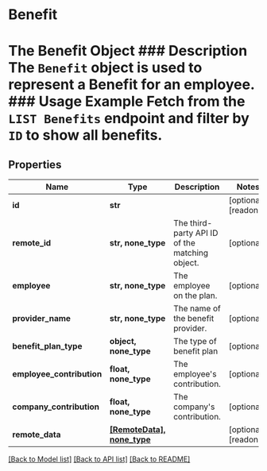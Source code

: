 # Benefit

# The Benefit Object ### Description The `Benefit` object is used to represent a Benefit for an employee.  ### Usage Example Fetch from the `LIST Benefits` endpoint and filter by `ID` to show all benefits.

## Properties
Name | Type | Description | Notes
------------ | ------------- | ------------- | -------------
**id** | **str** |  | [optional] [readonly] 
**remote_id** | **str, none_type** | The third-party API ID of the matching object. | [optional] 
**employee** | **str, none_type** | The employee on the plan. | [optional] 
**provider_name** | **str, none_type** | The name of the benefit provider. | [optional] 
**benefit_plan_type** | **object, none_type** | The type of benefit plan | [optional] 
**employee_contribution** | **float, none_type** | The employee&#39;s contribution. | [optional] 
**company_contribution** | **float, none_type** | The company&#39;s contribution. | [optional] 
**remote_data** | [**[RemoteData], none_type**](RemoteData.md) |  | [optional] [readonly] 

[[Back to Model list]](../README.md#documentation-for-models) [[Back to API list]](../README.md#documentation-for-api-endpoints) [[Back to README]](../README.md)


